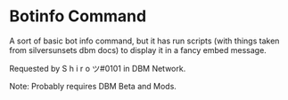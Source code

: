 # Botinfo Command
A sort of basic bot info command, but it has run scripts (with things taken from silversunsets dbm docs) to display it in a fancy embed message.

Requested by S h i r o ツ#0101 in DBM Network.

Note: Probably requires DBM Beta and Mods.